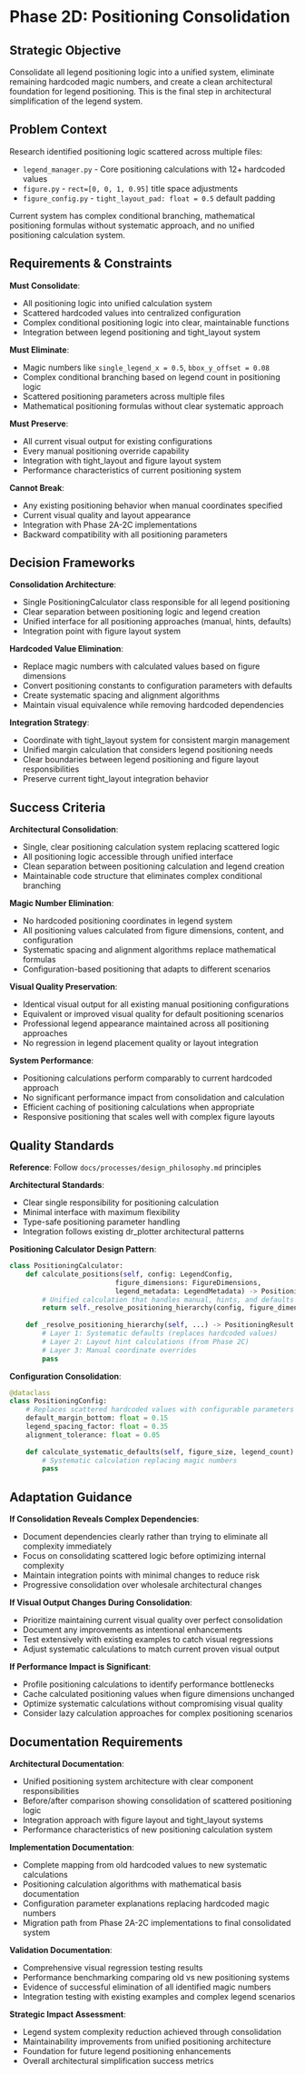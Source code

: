 # Phase 2D: Positioning Consolidation

## Strategic Objective

Consolidate all legend positioning logic into a unified system, eliminate remaining hardcoded magic numbers, and create a clean architectural foundation for legend positioning. This is the final step in architectural simplification of the legend system.

## Problem Context

Research identified positioning logic scattered across multiple files:
- `legend_manager.py` - Core positioning calculations with 12+ hardcoded values
- `figure.py` - `rect=[0, 0, 1, 0.95]` title space adjustments  
- `figure_config.py` - `tight_layout_pad: float = 0.5` default padding

Current system has complex conditional branching, mathematical positioning formulas without systematic approach, and no unified positioning calculation system.

## Requirements & Constraints

**Must Consolidate**:
- All positioning logic into unified calculation system
- Scattered hardcoded values into centralized configuration
- Complex conditional positioning logic into clear, maintainable functions
- Integration between legend positioning and tight_layout system

**Must Eliminate**:
- Magic numbers like `single_legend_x = 0.5`, `bbox_y_offset = 0.08`
- Complex conditional branching based on legend count in positioning logic
- Scattered positioning parameters across multiple files
- Mathematical positioning formulas without clear systematic approach

**Must Preserve**:
- All current visual output for existing configurations
- Every manual positioning override capability
- Integration with tight_layout and figure layout system
- Performance characteristics of current positioning system

**Cannot Break**:
- Any existing positioning behavior when manual coordinates specified
- Current visual quality and layout appearance
- Integration with Phase 2A-2C implementations
- Backward compatibility with all positioning parameters

## Decision Frameworks

**Consolidation Architecture**:
- Single PositioningCalculator class responsible for all legend positioning
- Clear separation between positioning logic and legend creation
- Unified interface for all positioning approaches (manual, hints, defaults)
- Integration point with figure layout system

**Hardcoded Value Elimination**:
- Replace magic numbers with calculated values based on figure dimensions
- Convert positioning constants to configuration parameters with defaults
- Create systematic spacing and alignment algorithms
- Maintain visual equivalence while removing hardcoded dependencies

**Integration Strategy**:
- Coordinate with tight_layout system for consistent margin management
- Unified margin calculation that considers legend positioning needs
- Clear boundaries between legend positioning and figure layout responsibilities
- Preserve current tight_layout integration behavior

## Success Criteria

**Architectural Consolidation**:
- Single, clear positioning calculation system replacing scattered logic
- All positioning logic accessible through unified interface
- Clean separation between positioning calculation and legend creation
- Maintainable code structure that eliminates complex conditional branching

**Magic Number Elimination**:
- No hardcoded positioning coordinates in legend system
- All positioning values calculated from figure dimensions, content, and configuration
- Systematic spacing and alignment algorithms replace mathematical formulas
- Configuration-based positioning that adapts to different scenarios

**Visual Quality Preservation**:
- Identical visual output for all existing manual positioning configurations
- Equivalent or improved visual quality for default positioning scenarios
- Professional legend appearance maintained across all positioning approaches
- No regression in legend placement quality or layout integration

**System Performance**:
- Positioning calculations perform comparably to current hardcoded approach
- No significant performance impact from consolidation and calculation
- Efficient caching of positioning calculations when appropriate
- Responsive positioning that scales well with complex figure layouts

## Quality Standards

**Reference**: Follow `docs/processes/design_philosophy.md` principles

**Architectural Standards**:
- Clear single responsibility for positioning calculation
- Minimal interface with maximum flexibility
- Type-safe positioning parameter handling
- Integration follows existing dr_plotter architectural patterns

**Positioning Calculator Design Pattern**:
```python
class PositioningCalculator:
    def calculate_positions(self, config: LegendConfig, 
                          figure_dimensions: FigureDimensions,
                          legend_metadata: LegendMetadata) -> PositioningResult:
        # Unified calculation that handles manual, hints, and defaults
        return self._resolve_positioning_hierarchy(config, figure_dimensions, legend_metadata)
    
    def _resolve_positioning_hierarchy(self, ...) -> PositioningResult:
        # Layer 1: Systematic defaults (replaces hardcoded values)
        # Layer 2: Layout hint calculations (from Phase 2C)  
        # Layer 3: Manual coordinate overrides
        pass
```

**Configuration Consolidation**:
```python
@dataclass
class PositioningConfig:
    # Replaces scattered hardcoded values with configurable parameters
    default_margin_bottom: float = 0.15
    legend_spacing_factor: float = 0.35
    alignment_tolerance: float = 0.05
    
    def calculate_systematic_defaults(self, figure_size, legend_count) -> PositioningValues:
        # Systematic calculation replacing magic numbers
        pass
```

## Adaptation Guidance

**If Consolidation Reveals Complex Dependencies**:
- Document dependencies clearly rather than trying to eliminate all complexity immediately
- Focus on consolidating scattered logic before optimizing internal complexity
- Maintain integration points with minimal changes to reduce risk
- Progressive consolidation over wholesale architectural changes

**If Visual Output Changes During Consolidation**:
- Prioritize maintaining current visual quality over perfect consolidation
- Document any improvements as intentional enhancements
- Test extensively with existing examples to catch visual regressions
- Adjust systematic calculations to match current proven visual output

**If Performance Impact is Significant**:
- Profile positioning calculations to identify performance bottlenecks
- Cache calculated positioning values when figure dimensions unchanged
- Optimize systematic calculations without compromising visual quality
- Consider lazy calculation approaches for complex positioning scenarios

## Documentation Requirements

**Architectural Documentation**:
- Unified positioning system architecture with clear component responsibilities
- Before/after comparison showing consolidation of scattered positioning logic
- Integration approach with figure layout and tight_layout systems
- Performance characteristics of new positioning calculation system

**Implementation Documentation**:
- Complete mapping from old hardcoded values to new systematic calculations
- Positioning calculation algorithms with mathematical basis documentation
- Configuration parameter explanations replacing hardcoded magic numbers
- Migration path from Phase 2A-2C implementations to final consolidated system

**Validation Documentation**:
- Comprehensive visual regression testing results
- Performance benchmarking comparing old vs new positioning systems
- Evidence of successful elimination of all identified magic numbers
- Integration testing with existing examples and complex legend scenarios

**Strategic Impact Assessment**:
- Legend system complexity reduction achieved through consolidation
- Maintainability improvements from unified positioning architecture
- Foundation for future legend positioning enhancements
- Overall architectural simplification success metrics